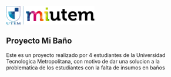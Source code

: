 <img src="/Imagenes/logo_black_utem.png" height="50" width="240" background="#e8e8e8" padding="2px">

## Proyecto Mi Baño ##

Este es un proyecto realizado por 4 estudiantes de la Universidad Tecnologica Metropolitana, 
con motivo de dar una solucion a la problematica de los estudiantes con la falta de insumos en baños
 
